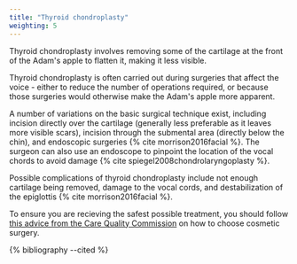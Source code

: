 ```yaml
---
title: "Thyroid chondroplasty"
weighting: 5
---
```


Thyroid chondroplasty involves removing some of the cartilage at the front of the Adam's apple to flatten it, making it less visible.

Thyroid chondroplasty is often carried out during surgeries that affect the voice - either to reduce the number of operations required, or because those surgeries would otherwise make the Adam's apple more apparent.

A number of variations on the basic surgical technique exist, including incision directly over the cartilage (generally less preferable as it leaves more visible scars), incision through the submental area (directly below the chin), and endoscopic surgeries {% cite morrison2016facial %}. The surgeon can also use an endoscope to pinpoint the location of the vocal chords to avoid damage {% cite spiegel2008chondrolaryngoplasty %}.

Possible complications of thyroid chondroplasty include not enough cartilage being removed, damage to the vocal cords, and destabilization of the epiglottis {% cite morrison2016facial %}.

To ensure you are recieving the safest possible treatment, you should follow [this advice from the Care Quality Commission](http://www.cqc.org.uk/help-advice/help-choosing-care-services/choosing-cosmetic-surgery) on how to choose cosmetic surgery.

{% bibliography --cited %}